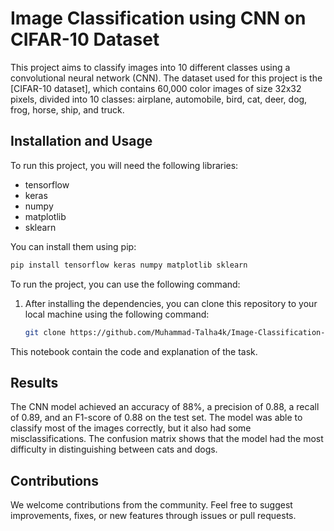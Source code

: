 # Image Classification using CNN on CIFAR-10 Dataset

This project aims to classify images into 10 different classes using a convolutional neural network (CNN). The dataset used for this project is the [CIFAR-10 dataset], which contains 60,000 color images of size 32x32 pixels, divided into 10 classes: airplane, automobile, bird, cat, deer, dog, frog, horse, ship, and truck.

## Installation and Usage

To run this project, you will need the following libraries:

- tensorflow
- keras
- numpy
- matplotlib
- sklearn

You can install them using pip:

```bash
pip install tensorflow keras numpy matplotlib sklearn
```
To run the project, you can use the following command:

1. After installing the dependencies, you can clone this repository to your local machine using the following command:
   ```bash
   git clone https://github.com/Muhammad-Talha4k/Image-Classification-CNN-CIFAR10.git

This notebook contain the code and explanation of the task.

## Results

The CNN model achieved an accuracy of 88%, a precision of 0.88, a recall of 0.89, and an F1-score of 0.88 on the test set. The model was able to classify most of the images correctly, but it also had some misclassifications. The confusion matrix shows that the model had the most difficulty in distinguishing between cats and dogs. 

## Contributions

We welcome contributions from the community. Feel free to suggest improvements, fixes, or new features through issues or pull requests.
